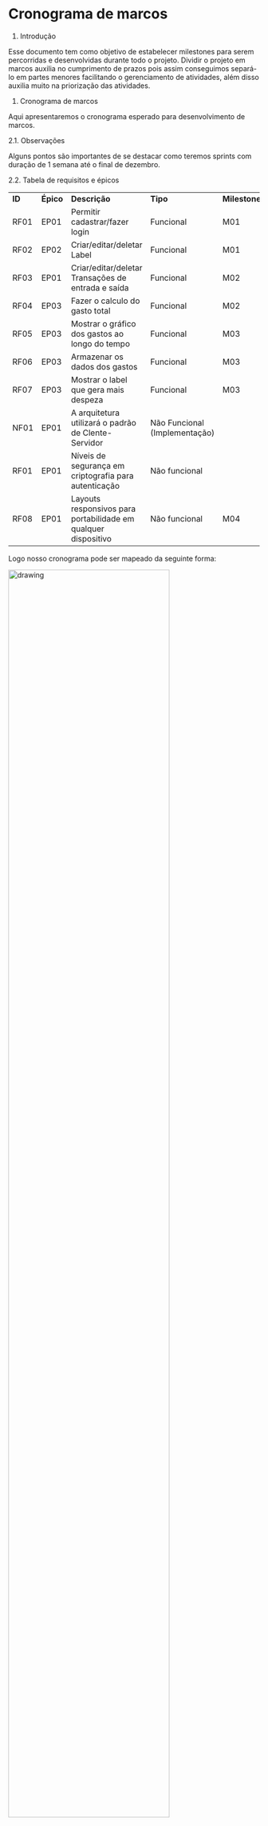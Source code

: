 <h1>Cronograma de marcos</h1>


<ol>

<li>Introdução
</li>
</ol>
<p>
	Esse documento tem como objetivo de estabelecer milestones para serem percorridas e desenvolvidas durante todo o projeto. Dividir o projeto em marcos auxilia no cumprimento de prazos pois assim conseguimos separá-lo em partes menores facilitando o gerenciamento de atividades, além disso auxilia muito na priorização das atividades.
</p>
<ol>

<li>Cronograma de marcos
</li>
</ol>
<p>
	Aqui apresentaremos o cronograma esperado para desenvolvimento de marcos.
</p>
<p>
	2.1. Observações
</p>
<p>
		Alguns pontos são importantes de se destacar como teremos sprints com duração de 1 semana até o final de dezembro.
</p>
<p>
	
</p>
<p>
	2.2. Tabela de requisitos e épicos
</p>
<p>
		
</p>
<p>
		
</p>

<table>
  <tr>
   <td><strong>ID</strong>
   </td>
   <td><strong>Épico</strong>
   </td>
   <td><strong>Descrição</strong>
   </td>
   <td><strong>Tipo</strong>
   </td>
   <td><strong>Milestone</strong>
   </td>
  </tr>
  <tr>
   <td>RF01
   </td>
   <td>EP01
   </td>
   <td>Permitir cadastrar/fazer login
   </td>
   <td>Funcional
   </td>
   <td>M01
   </td>
  </tr>
  <tr>
   <td>RF02
   </td>
   <td>EP02
   </td>
   <td>Criar/editar/deletar Label
   </td>
   <td>Funcional
   </td>
   <td>M01
   </td>
  </tr>
  <tr>
   <td>RF03
   </td>
   <td>EP01
   </td>
   <td>Criar/editar/deletar Transações de entrada e saída
   </td>
   <td>Funcional
   </td>
   <td>M02
   </td>
  </tr>
  <tr>
   <td>RF04
   </td>
   <td>EP03
   </td>
   <td>Fazer o calculo do gasto total
   </td>
   <td>Funcional
   </td>
   <td>M02
   </td>
  </tr>
  <tr>
   <td>RF05
   </td>
   <td>EP03
   </td>
   <td>Mostrar o gráfico dos gastos ao longo do tempo
   </td>
   <td>Funcional
   </td>
   <td>M03
   </td>
  </tr>
  <tr>
   <td>RF06
   </td>
   <td>EP03
   </td>
   <td>Armazenar os dados dos gastos
   </td>
   <td>Funcional
   </td>
   <td>M03
   </td>
  </tr>
  <tr>
   <td>RF07
   </td>
   <td>EP03
   </td>
   <td>Mostrar o label que gera mais despeza
   </td>
   <td>Funcional
   </td>
   <td>M03
   </td>
  </tr>
  <tr>
   <td>NF01
   </td>
   <td>EP01
   </td>
   <td>A arquitetura utilizará o padrão de Clente-Servidor
   </td>
   <td>Não Funcional (Implementação)
   </td>
   <td>
   </td>
  </tr>
  <tr>
   <td>RF01
   </td>
   <td>EP01
   </td>
   <td>Níveis de segurança em criptografia para autenticação
   </td>
   <td>Não funcional
   </td>
   <td>
   </td>
  </tr>
  <tr>
   <td>RF08
   </td>
   <td>EP01
   </td>
   <td>Layouts responsivos para portabilidade em qualquer dispositivo
   </td>
   <td>Não funcional
   </td>
   <td>M04
   </td>
  </tr>
</table>


<p>
Logo nosso cronograma pode ser mapeado da seguinte forma:
</p>
<p>

<img src="images/milestone_chart.png" width="80%" alt="drawing">

</p>
